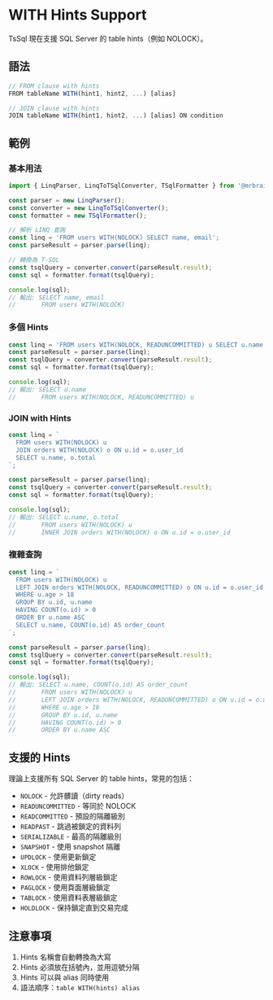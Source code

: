 # WITH Hints Support

TsSql 現在支援 SQL Server 的 table hints（例如 NOLOCK）。

## 語法

```typescript
// FROM clause with hints
FROM tableName WITH(hint1, hint2, ...) [alias]

// JOIN clause with hints  
JOIN tableName WITH(hint1, hint2, ...) [alias] ON condition
```

## 範例

### 基本用法

```typescript
import { LinqParser, LinqToTSqlConverter, TSqlFormatter } from '@mrbrain/t1-tssql';

const parser = new LinqParser();
const converter = new LinqToTSqlConverter();
const formatter = new TSqlFormatter();

// 解析 LINQ 查詢
const linq = 'FROM users WITH(NOLOCK) SELECT name, email';
const parseResult = parser.parse(linq);

// 轉換為 T-SQL
const tsqlQuery = converter.convert(parseResult.result);
const sql = formatter.format(tsqlQuery);

console.log(sql);
// 輸出: SELECT name, email
//       FROM users WITH(NOLOCK)
```

### 多個 Hints

```typescript
const linq = 'FROM users WITH(NOLOCK, READUNCOMMITTED) u SELECT u.name';
const parseResult = parser.parse(linq);
const tsqlQuery = converter.convert(parseResult.result);
const sql = formatter.format(tsqlQuery);

console.log(sql);
// 輸出: SELECT u.name
//       FROM users WITH(NOLOCK, READUNCOMMITTED) u
```

### JOIN with Hints

```typescript
const linq = `
  FROM users WITH(NOLOCK) u
  JOIN orders WITH(NOLOCK) o ON u.id = o.user_id
  SELECT u.name, o.total
`;

const parseResult = parser.parse(linq);
const tsqlQuery = converter.convert(parseResult.result);
const sql = formatter.format(tsqlQuery);

console.log(sql);
// 輸出: SELECT u.name, o.total
//       FROM users WITH(NOLOCK) u
//       INNER JOIN orders WITH(NOLOCK) o ON u.id = o.user_id
```

### 複雜查詢

```typescript
const linq = `
  FROM users WITH(NOLOCK) u
  LEFT JOIN orders WITH(NOLOCK, READUNCOMMITTED) o ON u.id = o.user_id
  WHERE u.age > 18
  GROUP BY u.id, u.name
  HAVING COUNT(o.id) > 0
  ORDER BY u.name ASC
  SELECT u.name, COUNT(o.id) AS order_count
`;

const parseResult = parser.parse(linq);
const tsqlQuery = converter.convert(parseResult.result);
const sql = formatter.format(tsqlQuery);

console.log(sql);
// 輸出: SELECT u.name, COUNT(o.id) AS order_count
//       FROM users WITH(NOLOCK) u
//       LEFT JOIN orders WITH(NOLOCK, READUNCOMMITTED) o ON u.id = o.user_id
//       WHERE u.age > 18
//       GROUP BY u.id, u.name
//       HAVING COUNT(o.id) > 0
//       ORDER BY u.name ASC
```

## 支援的 Hints

理論上支援所有 SQL Server 的 table hints，常見的包括：

- `NOLOCK` - 允許髒讀（dirty reads）
- `READUNCOMMITTED` - 等同於 NOLOCK
- `READCOMMITTED` - 預設的隔離級別
- `READPAST` - 跳過被鎖定的資料列
- `SERIALIZABLE` - 最高的隔離級別
- `SNAPSHOT` - 使用 snapshot 隔離
- `UPDLOCK` - 使用更新鎖定
- `XLOCK` - 使用排他鎖定
- `ROWLOCK` - 使用資料列層級鎖定
- `PAGLOCK` - 使用頁面層級鎖定
- `TABLOCK` - 使用資料表層級鎖定
- `HOLDLOCK` - 保持鎖定直到交易完成

## 注意事項

1. Hints 名稱會自動轉換為大寫
2. Hints 必須放在括號內，並用逗號分隔
3. Hints 可以與 alias 同時使用
4. 語法順序：`table WITH(hints) alias`

